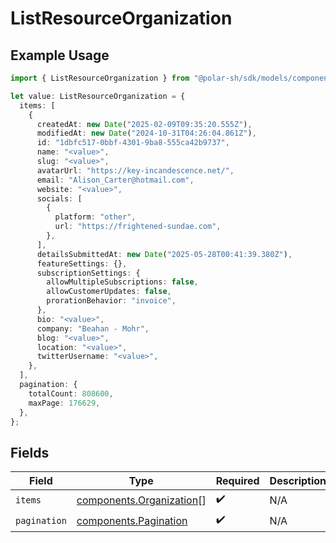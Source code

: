 # ListResourceOrganization

## Example Usage

```typescript
import { ListResourceOrganization } from "@polar-sh/sdk/models/components/listresourceorganization.js";

let value: ListResourceOrganization = {
  items: [
    {
      createdAt: new Date("2025-02-09T09:35:20.555Z"),
      modifiedAt: new Date("2024-10-31T04:26:04.861Z"),
      id: "1dbfc517-0bbf-4301-9ba8-555ca42b9737",
      name: "<value>",
      slug: "<value>",
      avatarUrl: "https://key-incandescence.net/",
      email: "Alison_Carter@hotmail.com",
      website: "<value>",
      socials: [
        {
          platform: "other",
          url: "https://frightened-sundae.com",
        },
      ],
      detailsSubmittedAt: new Date("2025-05-28T00:41:39.380Z"),
      featureSettings: {},
      subscriptionSettings: {
        allowMultipleSubscriptions: false,
        allowCustomerUpdates: false,
        prorationBehavior: "invoice",
      },
      bio: "<value>",
      company: "Beahan - Mohr",
      blog: "<value>",
      location: "<value>",
      twitterUsername: "<value>",
    },
  ],
  pagination: {
    totalCount: 808600,
    maxPage: 176629,
  },
};
```

## Fields

| Field                                                                | Type                                                                 | Required                                                             | Description                                                          |
| -------------------------------------------------------------------- | -------------------------------------------------------------------- | -------------------------------------------------------------------- | -------------------------------------------------------------------- |
| `items`                                                              | [components.Organization](../../models/components/organization.md)[] | :heavy_check_mark:                                                   | N/A                                                                  |
| `pagination`                                                         | [components.Pagination](../../models/components/pagination.md)       | :heavy_check_mark:                                                   | N/A                                                                  |